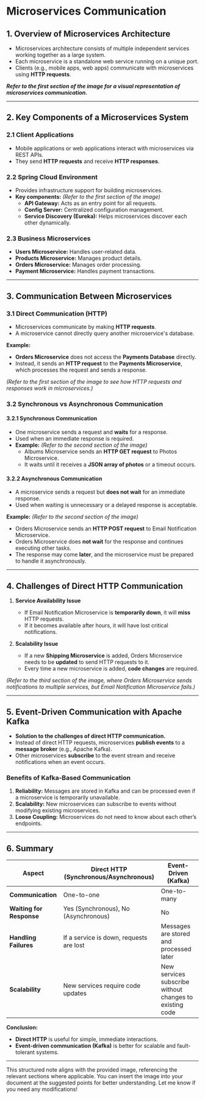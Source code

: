 # **Microservices Communication**

## **1. Overview of Microservices Architecture**
- Microservices architecture consists of multiple independent services working together as a large system.
- Each microservice is a standalone web service running on a unique port.
- Clients (e.g., mobile apps, web apps) communicate with microservices using **HTTP requests**.

**_Refer to the first section of the image for a visual representation of microservices communication._**

---

## **2. Key Components of a Microservices System**
### **2.1 Client Applications**
- Mobile applications or web applications interact with microservices via REST APIs.
- They send **HTTP requests** and receive **HTTP responses**.

### **2.2 Spring Cloud Environment**
- Provides infrastructure support for building microservices.
- **Key components:** _(Refer to the first section of the image)_
   - **API Gateway:** Acts as an entry point for all requests.
   - **Config Server:** Centralized configuration management.
   - **Service Discovery (Eureka):** Helps microservices discover each other dynamically.

### **2.3 Business Microservices**
- **Users Microservice:** Handles user-related data.
- **Products Microservice:** Manages product details.
- **Orders Microservice:** Manages order processing.
- **Payment Microservice:** Handles payment transactions.

---

## **3. Communication Between Microservices**
### **3.1 Direct Communication (HTTP)**
- Microservices communicate by making **HTTP requests**.
- A microservice cannot directly query another microservice's database.

**Example:**
- **Orders Microservice** does not access the **Payments Database** directly.
- Instead, it sends an **HTTP request** to the **Payments Microservice**, which processes the request and sends a response.

_(Refer to the first section of the image to see how HTTP requests and responses work in microservices.)_

### **3.2 Synchronous vs Asynchronous Communication**
#### **3.2.1 Synchronous Communication**
- One microservice sends a request and **waits** for a response.
- Used when an immediate response is required.
- **Example:** _(Refer to the second section of the image)_
   - Albums Microservice sends an **HTTP GET request** to Photos Microservice.
   - It waits until it receives a **JSON array of photos** or a timeout occurs.

#### **3.2.2 Asynchronous Communication**
- A microservice sends a request but **does not wait** for an immediate response.
- Used when waiting is unnecessary or a delayed response is acceptable.

**Example:** _(Refer to the second section of the image)_
- Orders Microservice sends an **HTTP POST request** to Email Notification Microservice.
- Orders Microservice does **not wait** for the response and continues executing other tasks.
- The response may come **later**, and the microservice must be prepared to handle it asynchronously.

---

## **4. Challenges of Direct HTTP Communication**
1. **Service Availability Issue**
   - If Email Notification Microservice is **temporarily down**, it will **miss** HTTP requests.
   - If it becomes available after hours, it will have lost critical notifications.

2. **Scalability Issue**
   - If a new **Shipping Microservice** is added, Orders Microservice needs to be **updated** to send HTTP requests to it.
   - Every time a new microservice is added, **code changes** are required.

_(Refer to the third section of the image, where Orders Microservice sends notifications to multiple services, but Email Notification Microservice fails.)_

---

## **5. Event-Driven Communication with Apache Kafka**
- **Solution to the challenges of direct HTTP communication.**
- Instead of direct HTTP requests, microservices **publish events** to a **message broker** (e.g., Apache Kafka).
- Other microservices **subscribe** to the event stream and receive notifications when an event occurs.

### **Benefits of Kafka-Based Communication**
1. **Reliability:** Messages are stored in Kafka and can be processed even if a microservice is temporarily unavailable.
2. **Scalability:** New microservices can subscribe to events without modifying existing microservices.
3. **Loose Coupling:** Microservices do not need to know about each other’s endpoints.

---

## **6. Summary**
| **Aspect** | **Direct HTTP (Synchronous/Asynchronous)** | **Event-Driven (Kafka)** |
|------------|---------------------------------|--------------------------|
| **Communication** | One-to-one | One-to-many |
| **Waiting for Response** | Yes (Synchronous), No (Asynchronous) | No |
| **Handling Failures** | If a service is down, requests are lost | Messages are stored and processed later |
| **Scalability** | New services require code updates | New services subscribe without changes to existing code |

**Conclusion:**
- **Direct HTTP** is useful for simple, immediate interactions.
- **Event-driven communication (Kafka)** is better for scalable and fault-tolerant systems.

---

This structured note aligns with the provided image, referencing the relevant sections where applicable. You can insert the image into your document at the suggested points for better understanding. Let me know if you need any modifications!